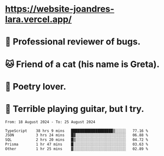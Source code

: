 # https://website-joandres-lara.vercel.app/
# 🐛 Professional reviewer of bugs.
# 🐱 Friend of a cat (his name is Greta).
# 📜 Poetry lover.
# 🎸 Terrible playing guitar, but I try.

<!--START_SECTION:waka-->

```txt
From: 18 August 2024 - To: 25 August 2024

TypeScript    38 hrs 9 mins   ███████████████████▒░░░░░   77.16 %
JSON          3 hrs 24 mins   █▓░░░░░░░░░░░░░░░░░░░░░░░   06.88 %
SQL           2 hrs 20 mins   █▒░░░░░░░░░░░░░░░░░░░░░░░   04.72 %
Prisma        1 hr 47 mins    █░░░░░░░░░░░░░░░░░░░░░░░░   03.63 %
Other         1 hr 25 mins    ▓░░░░░░░░░░░░░░░░░░░░░░░░   02.89 %
```

<!--END_SECTION:waka-->
